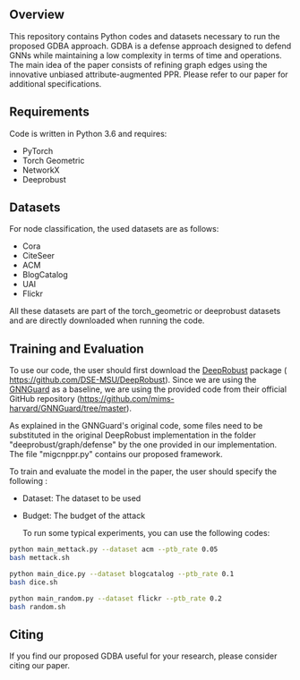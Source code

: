 

## Overview

This repository contains Python codes and datasets necessary to run the proposed GDBA approach. GDBA is a defense approach designed to defend GNNs while maintaining a low complexity in terms of time and operations. The main idea of the paper consists of refining graph edges using the innovative unbiased attribute-augmented PPR. Please refer to our paper for additional specifications.


## Requirements

Code is written in Python 3.6 and requires:
- PyTorch
- Torch Geometric
- NetworkX
- Deeprobust

## Datasets
For node classification, the used datasets are as follows:
- Cora
- CiteSeer
- ACM
- BlogCatalog
- UAI
- Flickr

All these datasets are part of the torch_geometric or deeprobust datasets and are directly downloaded when running the code.


## Training and Evaluation
To use our code, the user should first download the [DeepRobust](https://github.com/DSE-MSU/DeepRobust) package ( https://github.com/DSE-MSU/DeepRobust). Since we are using the [GNNGuard](https://github.com/mims-harvard/GNNGuard/tree/master) as a baseline, we are using the provided code from their official GitHub repository (https://github.com/mims-harvard/GNNGuard/tree/master).

As explained in the GNNGuard's original code, some files need to be substituted in the original DeepRobust implementation in the folder "deeprobust/graph/defense" by the one provided in our implementation. The file "migcnppr.py" contains our proposed framework.


To train and evaluate the model in the paper, the user should specify the following :

- Dataset: The dataset to be used

- Budget: The budget of the attack

  To run some typical experiments, you can use the following codes:

```bash
python main_mettack.py --dataset acm --ptb_rate 0.05
bash mettack.sh

python main_dice.py --dataset blogcatalog --ptb_rate 0.1
bash dice.sh

python main_random.py --dataset flickr --ptb_rate 0.2
bash random.sh
```

## Citing

If you find our proposed GDBA useful for your research, please consider citing our paper.

